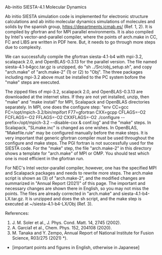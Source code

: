 Ab-initio SIESTA-4.1 Molecular Dynamics

  Ab initio SIESTA simulation code is implemented for electronic structure calculations and ab initio 
molecular dynamics simulations of molecules and solids by the spanish group, https://departments.icmab.es/ 
(Ref. 1, 2). It is compiled by gfortran and for MPI parallel environments. 
It is also compiled by Intel's vector-and-parallel compiler, where the points of arch.make in CC, FC and LIBS 
are written in PDF here. But, it needs to go through more steps due to complexity.

  We can successfully compile the gfortran siesta-4.1-b4 with mpi-3.2, scalapack 2.0, and OpenBLAS-0.3.13 for 
the parallel version. The file named siesta-4.1-b4gcc.tar.gz is unzipped, do "sh ../Src/obj_setup.sh", 
and copy "arch.make" of "arch.make-2" (1) or (2) to "Obj". The three packages including mpi-3.2 above 
must be installed to the PC system bofore the "make" steps are executed. 

The zipped files of mpi-3.2, scalapack 2.0, and OpenBLAS-0.3.13 are downloaded at the internet sites.
If they are not yet installed, unzip, then "make" and "make install" for MPI, Scalapack and OpenBLAS 
directories separately.
In MPI, one does the configure step: "env CC=gcc FC=/opt/mpich-3.2/bin/mpifort F77=gfortran CXX=gcpp 
CFLAGS=-O2 FCFLAGS=-O2 FFLAGS=-O2 CXXFLAGS=-O2 ./configure --prefix=/opt/mpich-3.2 --disable-cxx & conf.log"
and the "make" steps. In Scalapack, "SLmake.inc" is changed as one wishes.
In OpenBLAS, "Makefile.rule" may be configured manually before the make steps. 
It is very important that generic gfortran compiler must be used throughout the configure and make 
steps. The PGI fortran is not successfully used for the SIESTA code. For the "make" step, 
the file "arch.make-2" in this directory shows a template for "arch.make" of MPI or OMP. You should 
test which one is most efficient in the gfortran run. 

For NEC's Intel vector-parallel compiler, however, one has the specified MPI and Scalapack packages 
and needs to rewrite more steps. The arch.make script is shown as (3) of "arch.make-2", and 
the modified changes are summarized in "Annual Report (2021)" of this page. The important and
necessary changes are shown there in English, so you may not miss the points. 
The files are already corrected in "arch.make" and siesta-4.1-b4-LX.tar.gz.
It is unzipped and does the sh script, and the make step is executed at ~/siesta-4.1-b4-LX/Obj (Ref. 3).

References:

1. J. M. Soler et al., J. Phys. Cond. Matt. 14, 2745 (2002).
2. A. García1 et al., Chem. Phys. 152, 204108 (2020). 
3. M. Tanaka and Y. Zempo, Annual Report of National Institute for Fusion Science, R03/275 (2021) *). 
* [important points and figures in English, otherwise in Japanese]
